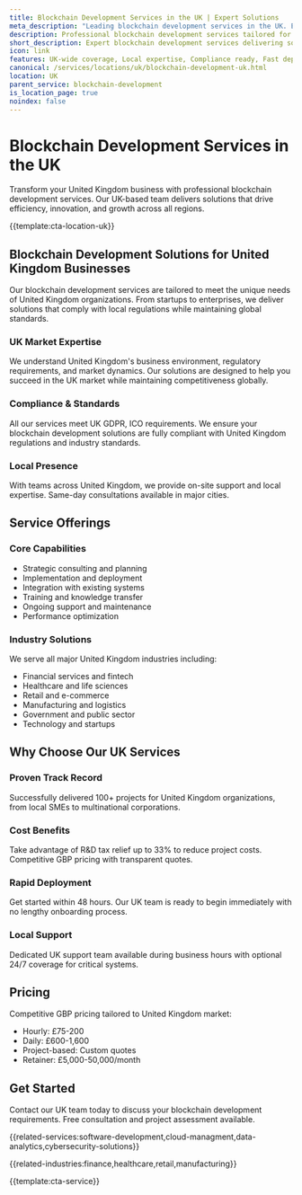 ```yaml
---
title: Blockchain Development Services in the UK | Expert Solutions
meta_description: "Leading blockchain development services in the UK. Expert teams, proven results, R&D tax relief up to 33%. Get started today."
description: Professional blockchain development services tailored for United Kingdom businesses
short_description: Expert blockchain development services delivering solutions across United Kingdom.
icon: link
features: UK-wide coverage, Local expertise, Compliance ready, Fast deployment, Cost-effective, Proven results
canonical: /services/locations/uk/blockchain-development-uk.html
location: UK
parent_service: blockchain-development
is_location_page: true
noindex: false
---
```


# Blockchain Development Services in the UK

Transform your United Kingdom business with professional blockchain development services. Our UK-based team delivers solutions that drive efficiency, innovation, and growth across all regions.

{{template:cta-location-uk}}

## Blockchain Development Solutions for United Kingdom Businesses

Our blockchain development services are tailored to meet the unique needs of United Kingdom organizations. From startups to enterprises, we deliver solutions that comply with local regulations while maintaining global standards.

### UK Market Expertise

We understand United Kingdom's business environment, regulatory requirements, and market dynamics. Our solutions are designed to help you succeed in the UK market while maintaining competitiveness globally.

### Compliance & Standards

All our services meet UK GDPR, ICO requirements. We ensure your blockchain development solutions are fully compliant with United Kingdom regulations and industry standards.

### Local Presence

With teams across United Kingdom, we provide on-site support and local expertise. Same-day consultations available in major cities.

## Service Offerings

### Core Capabilities
- Strategic consulting and planning
- Implementation and deployment
- Integration with existing systems
- Training and knowledge transfer
- Ongoing support and maintenance
- Performance optimization

### Industry Solutions
We serve all major United Kingdom industries including:
- Financial services and fintech
- Healthcare and life sciences
- Retail and e-commerce
- Manufacturing and logistics
- Government and public sector
- Technology and startups

## Why Choose Our UK Services

### Proven Track Record
Successfully delivered 100+ projects for United Kingdom organizations, from local SMEs to multinational corporations.

### Cost Benefits
Take advantage of R&D tax relief up to 33% to reduce project costs. Competitive GBP pricing with transparent quotes.

### Rapid Deployment
Get started within 48 hours. Our UK team is ready to begin immediately with no lengthy onboarding process.

### Local Support
Dedicated UK support team available during business hours with optional 24/7 coverage for critical systems.

## Pricing

Competitive GBP pricing tailored to United Kingdom market:
- Hourly: £75-200
- Daily: £600-1,600
- Project-based: Custom quotes
- Retainer: £5,000-50,000/month

## Get Started

Contact our UK team today to discuss your blockchain development requirements. Free consultation and project assessment available.

{{related-services:software-development,cloud-managment,data-analytics,cybersecurity-solutions}}

{{related-industries:finance,healthcare,retail,manufacturing}}

{{template:cta-service}}
